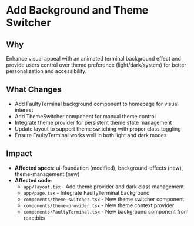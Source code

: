 # Add Background and Theme Switcher

## Why
Enhance visual appeal with an animated terminal background effect and provide users control over theme preference (light/dark/system) for better personalization and accessibility.

## What Changes
- Add FaultyTerminal background component to homepage for visual interest
- Add ThemeSwitcher component for manual theme control
- Integrate theme provider for persistent theme state management
- Update layout to support theme switching with proper class toggling
- Ensure FaultyTerminal works well in both light and dark modes

## Impact
- **Affected specs**: ui-foundation (modified), background-effects (new), theme-management (new)
- **Affected code**:
  - `app/layout.tsx` - Add theme provider and dark class management
  - `app/page.tsx` - Integrate FaultyTerminal background
  - `components/theme-switcher.tsx` - New theme switcher component
  - `components/theme-provider.tsx` - New theme context provider
  - `components/FaultyTerminal.tsx` - New background component from reactbits
